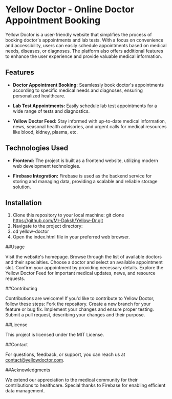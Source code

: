 # Yellow Doctor - Online Doctor Appointment Booking

Yellow Doctor is a user-friendly website that simplifies the process of booking doctor's appointments and lab tests. With a focus on convenience and accessibility, users can easily schedule appointments based on medical needs, diseases, or diagnoses. The platform also offers additional features to enhance the user experience and provide valuable medical information.

## Features

- **Doctor Appointment Booking:** Seamlessly book doctor's appointments according to specific medical needs and diagnoses, ensuring personalized healthcare.

- **Lab Test Appointments:** Easily schedule lab test appointments for a wide range of tests and diagnostics.

- **Yellow Doctor Feed:** Stay informed with up-to-date medical information, news, seasonal health advisories, and urgent calls for medical resources like blood, kidney, plasma, etc.

## Technologies Used

- **Frontend:** The project is built as a frontend website, utilizing modern web development technologies.

- **Firebase Integration:** Firebase is used as the backend service for storing and managing data, providing a scalable and reliable storage solution.

## Installation

1. Clone this repository to your local machine:
   git clone https://github.com/Mr-Daksh/Yellow-Dr.git
2. Navigate to the project directory:
3. cd yellow-doctor
4. Open the index.html file in your preferred web browser.

##Usage

Visit the website's homepage.
Browse through the list of available doctors and their specialties.
Choose a doctor and select an available appointment slot.
Confirm your appointment by providing necessary details.
Explore the Yellow Doctor Feed for important medical updates, news, and resource requests.

##Contributing

Contributions are welcome! If you'd like to contribute to Yellow Doctor, follow these steps:
Fork the repository.
Create a new branch for your feature or bug fix.
Implement your changes and ensure proper testing.
Submit a pull request, describing your changes and their purpose.

##License

This project is licensed under the MIT License.

##Contact

For questions, feedback, or support, you can reach us at contact@yellowdoctor.com.

##Acknowledgments

We extend our appreciation to the medical community for their contributions to healthcare. Special thanks to Firebase for enabling efficient data management.


